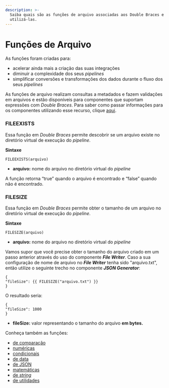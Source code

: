 ```yaml
---
description: >-
  Saiba quais são as funções de arquivo associadas aos Double Braces e como
  utilizá-las.
---
```


# Funções de Arquivo

As funções foram criadas para:

* acelerar ainda mais a criação das suas integrações
* diminuir a complexidade dos seus _pipelines_
* simplificar conversões e transformações dos dados durante o fluxo dos seus _pipelines_

As funções de arquivo realizam consultas a metadados e fazem validações em arquivos e estão disponíveis para componentes que suportam expressões com _Double Braces_. Para saber como passar informações para os componentes utilizando esse recurso, clique [aqui](../../funcoes-double-braces/).

### FILEEXISTS <a href="#fileexists" id="fileexists"></a>

Essa função em _Double Braces_ permite descobrir se um arquivo existe no diretório virtual de execução do _pipeline_.

**Sintaxe**

```
FILEEXISTS(arquivo)
```

* **arquivo:** nome do arquivo no diretório virtual do _pipeline_

A função retorna “true” quando o arquivo é encontrado e “false” quando não é encontrado.

### FILESIZE <a href="#filesize" id="filesize"></a>

Essa função em _Double Braces_ permite obter o tamanho de um arquivo no diretório virtual de execução do _pipeline_.

**Sintaxe**

```
FILESIZE(arquivo)
```

* **arquivo:** nome do arquivo no diretório virtual do _pipeline_

Vamos supor que você precise obter o tamanho do arquivo criado em um passo anterior através do uso do componente _**File Writer**_. Caso a sua configuração de nome de arquivo no _**File Writer**_ tenha sido "arquivo.txt", então utilize o seguinte trecho no componente _**JSON Generator**_:

```
{
"fileSize": {{ FILESIZE("arquivo.txt") }}
}
```

O resultado seria:

```
{
"fileSize": 1000
}
```

* **fileSize:** valor representando o tamanho do arquivo **em bytes.**

Conheça também as funções:

* [de comparação](funcoes-de-comparacao.md)
* [numéricas](https://intercom.help/godigibee/pt-BR/articles/4624062-double-braces-funcoes-numericas)
* [condicionais](https://intercom.help/godigibee/pt-BR/articles/4623573-double-braces-funcoes-condicionais)
* [de data](https://intercom.help/godigibee/pt-BR/articles/4623805-double-braces-funcoes-de-data)
* [de JSON](https://intercom.help/godigibee/pt-BR/articles/4623857-double-braces-funcoes-de-json)
* [matemáticas](https://intercom.help/godigibee/pt-BR/articles/4625584-double-braces-funcoes-matematicas)
* [de _string_](https://intercom.help/godigibee/pt-BR/articles/4623887-double-braces-funcoes-de-string)
* [de utilidades](https://intercom.help/godigibee/pt-BR/articles/4625538-double-braces-funcoes-de-utilidades)
